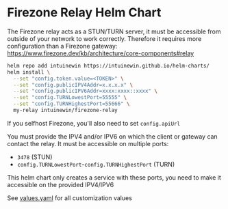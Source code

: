 # Firezone Relay Helm Chart

The Firezone relay acts as a STUN/TURN server, it must be accessible from outside of your network to work correctly. Therefore it requires more configuration than a Firezone gateway: https://www.firezone.dev/kb/architecture/core-components#relay

```bash
helm repo add intuinewin https://intuinewin.github.io/helm-charts/
helm install \
  --set "config.token.value=<TOKEN>" \
  --set "config.publicIPV4Addr=x.x.x.x" \
  --set "config.publicIPV6Addr=xxxx:xxxx::xxxx" \
  --set "config.TURNLowestPort=55555" \
  --set "config.TURNHighestPort=55666" \
  my-relay intuinewin/firezone-relay
```

If you selfhost Firezone, you'll also need to set `config.apiUrl`

You must provide the IPV4 and/or IPV6 on which the client or gateway can contact the relay. It must be accessible on multiple ports:
- `3478` (STUN)
- `config.TURNLowestPort`-`config.TURNHighestPort` (TURN)

This helm chart only creates a service with these ports, you need to make it accessible on the provided IPV4/IPV6

See [values.yaml](./values.yaml) for all customization values
